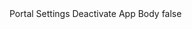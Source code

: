 <?xml version="1.0" encoding="UTF-8"?>
<CustomMetadata xmlns="http://soap.sforce.com/2006/04/metadata">
    <label>Portal Settings Deactivate App Body</label>
    <protected>false</protected>
</CustomMetadata>
